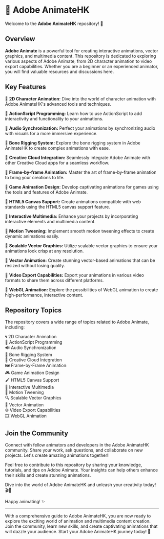 
# 🎨 Adobe AnimateHK

Welcome to the **Adobe AnimateHK** repository! 🌟

## Overview

**Adobe Animate** is a powerful tool for creating interactive animations, vector graphics, and multimedia content. This repository is dedicated to exploring various aspects of Adobe Animate, from 2D character animation to video export capabilities. Whether you are a beginner or an experienced animator, you will find valuable resources and discussions here.

## Key Features

🔹 **2D Character Animation:** Dive into the world of character animation with Adobe AnimateHK's advanced tools and techniques.

🔹 **ActionScript Programming:** Learn how to use ActionScript to add interactivity and functionality to your animations.

🔹 **Audio Synchronization:** Perfect your animations by synchronizing audio with visuals for a more immersive experience.

🔹 **Bone Rigging System:** Explore the bone rigging system in Adobe AnimateHK to create complex animations with ease.

🔹 **Creative Cloud Integration:** Seamlessly integrate Adobe Animate with other Creative Cloud apps for a seamless workflow.

🔹 **Frame-by-frame Animation:** Master the art of frame-by-frame animation to bring your creations to life.

🔹 **Game Animation Design:** Develop captivating animations for games using the tools and features of Adobe Animate.

🔹 **HTML5 Canvas Support:** Create animations compatible with web standards using the HTML5 canvas support feature.

🔹 **Interactive Multimedia:** Enhance your projects by incorporating interactive elements and multimedia content.

🔹 **Motion Tweening:** Implement smooth motion tweening effects to create dynamic animations easily.

🔹 **Scalable Vector Graphics:** Utilize scalable vector graphics to ensure your animations look crisp at any resolution.

🔹 **Vector Animation:** Create stunning vector-based animations that can be resized without losing quality.

🔹 **Video Export Capabilities:** Export your animations in various video formats to share them across different platforms.

🔹 **WebGL Animation:** Explore the possibilities of WebGL animation to create high-performance, interactive content.

## Repository Topics

The repository covers a wide range of topics related to Adobe Animate, including:

🌀 2D Character Animation  
🔧 ActionScript Programming  
🔊 Audio Synchronization  
🦴 Bone Rigging System  
🎨 Creative Cloud Integration  
🖼 Frame-by-Frame Animation  
🎮 Game Animation Design  
🖌 HTML5 Canvas Support  
👾 Interactive Multimedia  
🔄 Motion Tweening  
🔍 Scalable Vector Graphics  
🎥 Vector Animation  
🌐 Video Export Capabilities  
🎞 WebGL Animation  


## Join the Community

Connect with fellow animators and developers in the Adobe AnimateHK community. Share your work, ask questions, and collaborate on new projects. Let's create amazing animations together!

Feel free to contribute to this repository by sharing your knowledge, tutorials, and tips on Adobe Animate. Your insights can help others enhance their skills and create stunning animations.

Dive into the world of Adobe AnimateHK and unleash your creativity today! 🎬🎨

Happy animating! ✨

--- 

With a comprehensive guide to Adobe AnimateHK, you are now ready to explore the exciting world of animation and multimedia content creation. Join the community, learn new skills, and create captivating animations that will dazzle your audience. Start your Adobe AnimateHK journey today! 🚀